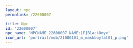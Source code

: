 ```yaml
---
layout: npc
permalink: /22600007

title: Npc
id: '22600007'
npc_name: 'NPCNAME_22600007_NAME:[F]BlackOnyx'
icon_url: 'portrait/mob/21000101_m_maskboyfat01_p.png'
---
```

